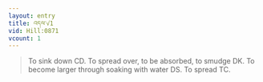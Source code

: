 ```yaml
---
layout: entry
title: འདལ་√1
vid: Hill:0871
vcount: 1
---
```

> To sink down CD\. To spread over, to be absorbed, to smudge DK\. To become larger through soaking with water DS\. To spread TC\.


